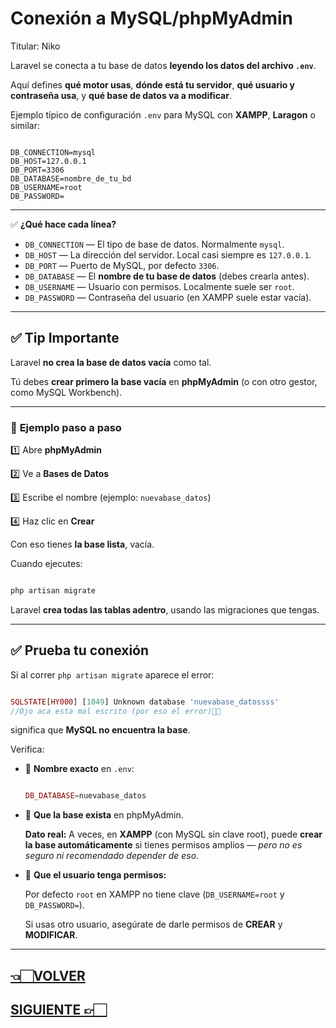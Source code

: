 # Conexión a MySQL/phpMyAdmin

Titular: Niko

Laravel se conecta a tu base de datos **leyendo los datos del archivo `.env`**.

Aquí defines **qué motor usas**, **dónde está tu servidor**, **qué usuario y contraseña usa**, y **qué base de datos va a modificar**.

Ejemplo típico de configuración `.env` para MySQL con **XAMPP**, **Laragon** o similar:

```

DB_CONNECTION=mysql
DB_HOST=127.0.0.1
DB_PORT=3306
DB_DATABASE=nombre_de_tu_bd
DB_USERNAME=root
DB_PASSWORD=

```

---

✅ **¿Qué hace cada línea?**

- `DB_CONNECTION` — El tipo de base de datos. Normalmente `mysql`.
- `DB_HOST` — La dirección del servidor. Local casi siempre es `127.0.0.1`.
- `DB_PORT` — Puerto de MySQL, por defecto `3306`.
- `DB_DATABASE` — El **nombre de tu base de datos** (debes crearla antes).
- `DB_USERNAME` — Usuario con permisos. Localmente suele ser `root`.
- `DB_PASSWORD` — Contraseña del usuario (en XAMPP suele estar vacía).

---

## ✅ **Tip Importante**

Laravel **no crea la base de datos vacía** como tal.

Tú debes **crear primero la base vacía** en **phpMyAdmin** (o con otro gestor, como MySQL Workbench).

---

### 📌 **Ejemplo paso a paso**

1️⃣ Abre **phpMyAdmin**

2️⃣ Ve a **Bases de Datos**

3️⃣ Escribe el nombre (ejemplo: `nuevabase_datos`)

4️⃣ Haz clic en **Crear**

Con eso tienes **la base lista**, vacía.

Cuando ejecutes:

```bash

php artisan migrate

```

Laravel **crea todas las tablas adentro**, usando las migraciones que tengas.

---

## ✅ **Prueba tu conexión**

Si al correr `php artisan migrate` aparece el error:

```php

SQLSTATE[HY000] [1049] Unknown database 'nuevabase_datossss'
//Ojo aca esta mal escrito (por eso el error)☝🏻
```

significa que **MySQL no encuentra la base**.

Verifica:

- 📌 **Nombre exacto** en `.env`:
    
    ```php
    
    DB_DATABASE=nuevabase_datos
    
    ```
    
- 📌 **Que la base exista** en phpMyAdmin.
    
    **Dato real:** A veces, en **XAMPP** (con MySQL sin clave root), puede **crear la base automáticamente** si tienes permisos amplios — *pero no es seguro ni recomendado depender de eso.*
    
- 📌 **Que el usuario tenga permisos:**
    
    Por defecto `root` en XAMPP no tiene clave (`DB_USERNAME=root` y `DB_PASSWORD=`).
    
    Si usas otro usuario, asegúrate de darle permisos de **CREAR** y **MODIFICAR**.
    

---

## [👈🏻VOLVER](0.%20Laravel%20index.md)

## [SIGUIENTE 👉🏻](Crear%20y%20ejecutar%20migraciones.md)